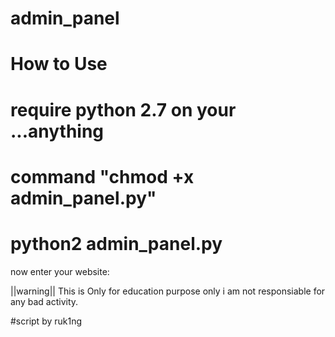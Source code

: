 # admin_panel
# How to Use 
# require python 2.7 on your ...anything
# command "chmod +x admin_panel.py"
# python2 admin_panel.py

now enter your website:

||warning|| This is Only for education purpose only i am not responsiable for any bad activity.

#script by ruk1ng
